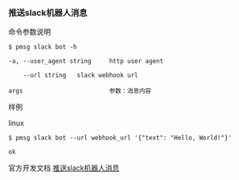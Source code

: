 ### 推送slack机器人消息

命令参数说明

```text
$ pmsg slack bot -h

-a, --user_agent string     http user agent

    --url string   slack webhook url

args                        参数：消息内容
```

样例

linux

```shell
$ pmsg slack bot --url webhook_url '{"text": "Hello, World!"}'

ok
```

官方开发文档 [推送slack机器人消息](https://api.slack.com/messaging/webhooks)